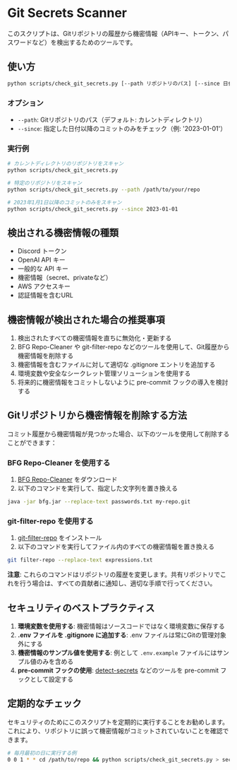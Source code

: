 # Git Secrets Scanner

このスクリプトは、Gitリポジトリの履歴から機密情報（APIキー、トークン、パスワードなど）を検出するためのツールです。

## 使い方

```bash
python scripts/check_git_secrets.py [--path リポジトリのパス] [--since 日付]
```

### オプション

- `--path`: Gitリポジトリのパス（デフォルト: カレントディレクトリ）
- `--since`: 指定した日付以降のコミットのみをチェック（例: '2023-01-01'）

### 実行例

```bash
# カレントディレクトリのリポジトリをスキャン
python scripts/check_git_secrets.py

# 特定のリポジトリをスキャン
python scripts/check_git_secrets.py --path /path/to/your/repo

# 2023年1月1日以降のコミットのみをスキャン
python scripts/check_git_secrets.py --since 2023-01-01
```

## 検出される機密情報の種類

- Discord トークン
- OpenAI API キー
- 一般的な API キー
- 機密情報（secret、privateなど）
- AWS アクセスキー
- 認証情報を含むURL

## 機密情報が検出された場合の推奨事項

1. 検出されたすべての機密情報を直ちに無効化・更新する
2. BFG Repo-Cleaner や git-filter-repo などのツールを使用して、Git履歴から機密情報を削除する
3. 機密情報を含むファイルに対して適切な .gitignore エントリを追加する
4. 環境変数や安全なシークレット管理ソリューションを使用する
5. 将来的に機密情報をコミットしないように pre-commit フックの導入を検討する

## Gitリポジトリから機密情報を削除する方法

コミット履歴から機密情報が見つかった場合、以下のツールを使用して削除することができます：

### BFG Repo-Cleaner を使用する

1. [BFG Repo-Cleaner](https://rtyley.github.io/bfg-repo-cleaner/) をダウンロード
2. 以下のコマンドを実行して、指定した文字列を置き換える

```bash
java -jar bfg.jar --replace-text passwords.txt my-repo.git
```

### git-filter-repo を使用する

1. [git-filter-repo](https://github.com/newren/git-filter-repo) をインストール
2. 以下のコマンドを実行してファイル内のすべての機密情報を置き換える

```bash
git filter-repo --replace-text expressions.txt
```

**注意**: これらのコマンドはリポジトリの履歴を変更します。共有リポジトリでこれを行う場合は、すべての貢献者に通知し、適切な手順で行ってください。

## セキュリティのベストプラクティス

1. **環境変数を使用する**: 機密情報はソースコードではなく環境変数に保存する
2. **.env ファイルを .gitignore に追加する**: .env ファイルは常にGitの管理対象外にする
3. **機密情報のサンプル値を使用する**: 例として `.env.example` ファイルにはサンプル値のみを含める
4. **pre-commit フックの使用**: [detect-secrets](https://github.com/Yelp/detect-secrets) などのツールを pre-commit フックとして設定する

## 定期的なチェック

セキュリティのためにこのスクリプトを定期的に実行することをお勧めします。これにより、リポジトリに誤って機密情報がコミットされていないことを確認できます。

```bash
# 毎月最初の日に実行する例
0 0 1 * * cd /path/to/repo && python scripts/check_git_secrets.py > security_report.txt
```